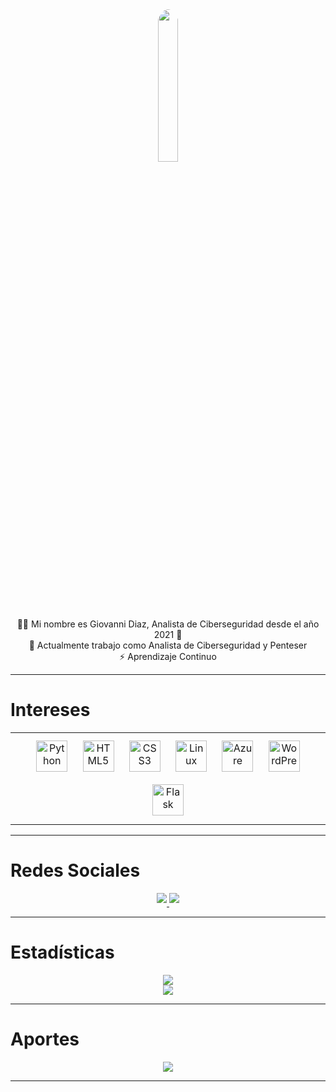 <center><img src="https://avatars.githubusercontent.com/u/92959964" align="center" style="width: 25%; border-radius: 100%" /><br>👨‍💻 Mi nombre es Giovanni Diaz, Analista de Ciberseguridad desde el año 2021 🚀<br>🔭 Actualmente trabajo como Analista de Ciberseguridad y Penteser<br>⚡ Aprendizaje Continuo</center>

  

***

# Intereses

<center><table width="100%"><td valign="top" width="100%"> <div align="center"> <a href="https://www.python.org/" target="_blank"><img style="margin: 10px" src="https://profilinator.rishav.dev/skills-assets/python-original.svg" alt="Python" height="50" /></a> <a href="https://en.wikipedia.org/wiki/HTML5" target="_blank"><img style="margin: 10px" src="https://profilinator.rishav.dev/skills-assets/html5-original-wordmark.svg" alt="HTML5" height="50" /></a> <a href="https://www.w3schools.com/css/" target="_blank"><img style="margin: 10px" src="https://profilinator.rishav.dev/skills-assets/css3-original-wordmark.svg" alt="CSS3" height="50" /></a> <a href="https://www.linux.org/" target="_blank"><img style="margin: 10px" src="https://profilinator.rishav.dev/skills-assets/linux-original.svg" alt="Linux" height="50" /></a> <a href="https://azure.microsoft.com/en-in/" target="_blank"><img style="margin: 10px" src="https://profilinator.rishav.dev/skills-assets/microsoft_azure-icon.svg" alt="Azure" height="50" /></a> <a href="https://wordpress.com/" target="_blank"><img style="margin: 10px" src="https://profilinator.rishav.dev/skills-assets/wordpress.png" alt="WordPress" height="50" /></a> <a href="https://flask.palletsprojects.com/" target="_blank"><img style="margin: 10px" src="https://profilinator.rishav.dev/skills-assets/flask.png" alt="Flask" height="50"/></a></div></td></table></center>

  

***

# Redes Sociales

<center><a href="https://github.com/Pindinga1" target="_blank"><img src="https://img.shields.io/badge/github-%2324292e.svg?&style=for-the-badge&logo=github&logoColor=white alt=github" style="margin-bottom: 5px;" /> </a> <a href="https://linkedin.com/in/giovannidiaz" target="_blank"><img src="https://img.shields.io/badge/linkedin-%231E77B5.svg?&style=for-the-badge&logo=linkedin&logoColor=white alt=linkedin" style="margin-bottom: 5px;" /> </a></center>


***

# Estadísticas

<center><img src="https://github-readme-stats.vercel.app/api?username=Pindinga1&show_icons=true&count_private=true&hide_border=true" align="center" /></center><center><img src="https://komarev.com/ghpvc/?username=Pindinga1&&style=flat-square" align="center" /></center>

  

***

# Aportes

<center><a href="https://paypal.me/hebbo1" target="_blank" style="display: inline-block;"> <img src="https://img.shields.io/badge/Donate-PayPal-blue.svg?style=flat-square&logo=paypal" align="center" /></a></center>

  

***